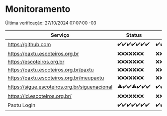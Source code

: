 # Monitoramento

Última verificação: 27/10/2024 07:07:00 -03

|Serviço|Status|Últimas 24h|
|---|---|---|
|https://github.com|<span title="2024-10-20: OK=23">✔️</span><span title="2024-10-21: OK=23">✔️</span><span title="2024-10-22: OK=23">✔️</span><span title="2024-10-23: OK=23">✔️</span><span title="2024-10-24: OK=23">✔️</span><span title="2024-10-25: OK=23">✔️</span><span title="2024-10-26: OK=9">✔️</span>|<span title="26/10/2024 07:08:00 -03 : 200">✔️</span><span title="26/10/2024 08:06:00 -03 : 200">✔️</span><span title="26/10/2024 09:14:00 -03 : 200">✔️</span><span title="26/10/2024 10:13:00 -03 : 200">✔️</span><span title="26/10/2024 11:06:00 -03 : 200">✔️</span><span title="26/10/2024 12:07:00 -03 : 200">✔️</span><span title="26/10/2024 13:08:00 -03 : 200">✔️</span><span title="26/10/2024 14:06:00 -03 : 200">✔️</span><span title="26/10/2024 15:09:00 -03 : 200">✔️</span><span title="26/10/2024 16:05:00 -03 : 200">✔️</span><span title="26/10/2024 17:08:00 -03 : 200">✔️</span><span title="26/10/2024 18:06:00 -03 : 200">✔️</span><span title="26/10/2024 19:07:00 -03 : 200">✔️</span><span title="26/10/2024 20:08:00 -03 : 200">✔️</span><span title="26/10/2024 21:43:00 -03 : 200">✔️</span><span title="26/10/2024 23:17:00 -03 : 200">✔️</span><span title="27/10/2024 00:18:00 -03 : 200">✔️</span><span title="27/10/2024 01:10:00 -03 : 200">✔️</span><span title="27/10/2024 02:08:00 -03 : 200">✔️</span><span title="27/10/2024 03:10:00 -03 : 200">✔️</span><span title="27/10/2024 04:07:00 -03 : 200">✔️</span><span title="27/10/2024 05:10:00 -03 : 200">✔️</span><span title="27/10/2024 06:08:00 -03 : 200">✔️</span><span title="27/10/2024 07:07:00 -03 : 200">✔️</span>|
|https://paxtu.escoteiros.org.br|<span title="2024-10-20: Falhas=23">❌</span><span title="2024-10-21: Falhas=23">❌</span><span title="2024-10-22: Falhas=23">❌</span><span title="2024-10-23: Falhas=23">❌</span><span title="2024-10-24: Falhas=23">❌</span><span title="2024-10-25: Falhas=23">❌</span><span title="2024-10-26: Falhas=9">❌</span>|<span title="26/10/2024 07:08:00 -03 : 403">❌</span><span title="26/10/2024 08:06:00 -03 : 403">❌</span><span title="26/10/2024 09:14:00 -03 : 403">❌</span><span title="26/10/2024 10:13:00 -03 : 403">❌</span><span title="26/10/2024 11:06:00 -03 : 403">❌</span><span title="26/10/2024 12:07:00 -03 : 403">❌</span><span title="26/10/2024 13:08:00 -03 : 403">❌</span><span title="26/10/2024 14:06:00 -03 : 403">❌</span><span title="26/10/2024 15:09:00 -03 : 403">❌</span><span title="26/10/2024 16:05:00 -03 : 403">❌</span><span title="26/10/2024 17:08:00 -03 : 403">❌</span><span title="26/10/2024 18:06:00 -03 : 403">❌</span><span title="26/10/2024 19:07:00 -03 : 403">❌</span><span title="26/10/2024 20:08:00 -03 : 403">❌</span><span title="26/10/2024 21:43:00 -03 : 403">❌</span><span title="26/10/2024 23:17:00 -03 : 403">❌</span><span title="27/10/2024 00:18:00 -03 : 403">❌</span><span title="27/10/2024 01:10:00 -03 : 403">❌</span><span title="27/10/2024 02:08:00 -03 : 403">❌</span><span title="27/10/2024 03:10:00 -03 : 403">❌</span><span title="27/10/2024 04:07:00 -03 : 403">❌</span><span title="27/10/2024 05:10:00 -03 : 403">❌</span><span title="27/10/2024 06:08:00 -03 : 403">❌</span><span title="27/10/2024 07:07:00 -03 : 403">❌</span>|
|https://escoteiros.org.br|<span title="2024-10-20: Falhas=23">❌</span><span title="2024-10-21: Falhas=23">❌</span><span title="2024-10-22: Falhas=23">❌</span><span title="2024-10-23: Falhas=23">❌</span><span title="2024-10-24: Falhas=23">❌</span><span title="2024-10-25: Falhas=23">❌</span><span title="2024-10-26: Falhas=9">❌</span>|<span title="26/10/2024 07:08:00 -03 : 403">❌</span><span title="26/10/2024 08:06:00 -03 : 403">❌</span><span title="26/10/2024 09:14:00 -03 : 403">❌</span><span title="26/10/2024 10:13:00 -03 : 403">❌</span><span title="26/10/2024 11:06:00 -03 : 403">❌</span><span title="26/10/2024 12:07:00 -03 : 403">❌</span><span title="26/10/2024 13:08:00 -03 : 403">❌</span><span title="26/10/2024 14:06:00 -03 : 403">❌</span><span title="26/10/2024 15:09:00 -03 : 403">❌</span><span title="26/10/2024 16:05:00 -03 : 403">❌</span><span title="26/10/2024 17:08:00 -03 : 403">❌</span><span title="26/10/2024 18:06:00 -03 : 403">❌</span><span title="26/10/2024 19:07:00 -03 : 403">❌</span><span title="26/10/2024 20:08:00 -03 : 403">❌</span><span title="26/10/2024 21:43:00 -03 : 403">❌</span><span title="26/10/2024 23:17:00 -03 : 403">❌</span><span title="27/10/2024 00:18:00 -03 : 403">❌</span><span title="27/10/2024 01:10:00 -03 : 403">❌</span><span title="27/10/2024 02:08:00 -03 : 403">❌</span><span title="27/10/2024 03:10:00 -03 : 403">❌</span><span title="27/10/2024 04:07:00 -03 : 403">❌</span><span title="27/10/2024 05:10:00 -03 : 403">❌</span><span title="27/10/2024 06:08:00 -03 : 403">❌</span><span title="27/10/2024 07:07:00 -03 : 403">❌</span>|
|https://paxtu.escoteiros.org.br/paxtu|<span title="2024-10-20: Falhas=23">❌</span><span title="2024-10-21: Falhas=23">❌</span><span title="2024-10-22: Falhas=23">❌</span><span title="2024-10-23: Falhas=23">❌</span><span title="2024-10-24: Falhas=23">❌</span><span title="2024-10-25: Falhas=23">❌</span><span title="2024-10-26: Falhas=9">❌</span>|<span title="26/10/2024 07:08:00 -03 : 403">❌</span><span title="26/10/2024 08:06:00 -03 : 403">❌</span><span title="26/10/2024 09:14:00 -03 : 403">❌</span><span title="26/10/2024 10:13:00 -03 : 403">❌</span><span title="26/10/2024 11:06:00 -03 : 403">❌</span><span title="26/10/2024 12:07:00 -03 : 403">❌</span><span title="26/10/2024 13:08:00 -03 : 403">❌</span><span title="26/10/2024 14:06:00 -03 : 403">❌</span><span title="26/10/2024 15:09:00 -03 : 403">❌</span><span title="26/10/2024 16:05:00 -03 : 403">❌</span><span title="26/10/2024 17:08:00 -03 : 403">❌</span><span title="26/10/2024 18:06:00 -03 : 403">❌</span><span title="26/10/2024 19:07:00 -03 : 403">❌</span><span title="26/10/2024 20:08:00 -03 : 403">❌</span><span title="26/10/2024 21:43:00 -03 : 403">❌</span><span title="26/10/2024 23:17:00 -03 : 403">❌</span><span title="27/10/2024 00:18:00 -03 : 403">❌</span><span title="27/10/2024 01:10:00 -03 : 403">❌</span><span title="27/10/2024 02:08:00 -03 : 403">❌</span><span title="27/10/2024 03:10:00 -03 : 403">❌</span><span title="27/10/2024 04:07:00 -03 : 403">❌</span><span title="27/10/2024 05:10:00 -03 : 403">❌</span><span title="27/10/2024 06:08:00 -03 : 403">❌</span><span title="27/10/2024 07:07:00 -03 : 403">❌</span>|
|https://paxtu.escoteiros.org.br/meupaxtu|<span title="2024-10-20: Falhas=23">❌</span><span title="2024-10-21: Falhas=23">❌</span><span title="2024-10-22: Falhas=23">❌</span><span title="2024-10-23: Falhas=23">❌</span><span title="2024-10-24: Falhas=23">❌</span><span title="2024-10-25: Falhas=23">❌</span><span title="2024-10-26: Falhas=9">❌</span>|<span title="26/10/2024 07:08:00 -03 : 403">❌</span><span title="26/10/2024 08:06:00 -03 : 403">❌</span><span title="26/10/2024 09:14:00 -03 : 403">❌</span><span title="26/10/2024 10:13:00 -03 : 403">❌</span><span title="26/10/2024 11:06:00 -03 : 403">❌</span><span title="26/10/2024 12:07:00 -03 : 403">❌</span><span title="26/10/2024 13:08:00 -03 : 403">❌</span><span title="26/10/2024 14:06:00 -03 : 403">❌</span><span title="26/10/2024 15:09:00 -03 : 403">❌</span><span title="26/10/2024 16:05:00 -03 : 403">❌</span><span title="26/10/2024 17:08:00 -03 : 403">❌</span><span title="26/10/2024 18:06:00 -03 : 403">❌</span><span title="26/10/2024 19:07:00 -03 : 403">❌</span><span title="26/10/2024 20:08:00 -03 : 403">❌</span><span title="26/10/2024 21:43:00 -03 : 403">❌</span><span title="26/10/2024 23:17:00 -03 : 403">❌</span><span title="27/10/2024 00:18:00 -03 : 403">❌</span><span title="27/10/2024 01:10:00 -03 : 403">❌</span><span title="27/10/2024 02:08:00 -03 : 403">❌</span><span title="27/10/2024 03:10:00 -03 : 403">❌</span><span title="27/10/2024 04:07:00 -03 : 403">❌</span><span title="27/10/2024 05:10:00 -03 : 403">❌</span><span title="27/10/2024 06:08:00 -03 : 403">❌</span><span title="27/10/2024 07:07:00 -03 : 403">❌</span>|
|https://sigue.escoteiros.org.br/siguenacional|<span title="2024-10-20: OK=22, Falhas=1">⚠️</span><span title="2024-10-21: OK=23">✔️</span><span title="2024-10-22: OK=23">✔️</span><span title="2024-10-23: OK=22, Falhas=1">⚠️</span><span title="2024-10-24: OK=23">✔️</span><span title="2024-10-25: OK=23">✔️</span><span title="2024-10-26: OK=9">✔️</span>|<span title="26/10/2024 07:08:00 -03 : 200">✔️</span><span title="26/10/2024 08:06:00 -03 : 200">✔️</span><span title="26/10/2024 09:14:00 -03 : 200">✔️</span><span title="26/10/2024 10:13:00 -03 : 200">✔️</span><span title="26/10/2024 11:06:00 -03 : 200">✔️</span><span title="26/10/2024 12:07:00 -03 : 200">✔️</span><span title="26/10/2024 13:08:00 -03 : 200">✔️</span><span title="26/10/2024 14:06:00 -03 : 200">✔️</span><span title="26/10/2024 15:09:00 -03 : 200">✔️</span><span title="26/10/2024 16:05:00 -03 : 200">✔️</span><span title="26/10/2024 17:08:00 -03 : 200">✔️</span><span title="26/10/2024 18:06:00 -03 : 200">✔️</span><span title="26/10/2024 19:07:00 -03 : 200">✔️</span><span title="26/10/2024 20:08:00 -03 : 200">✔️</span><span title="26/10/2024 21:43:00 -03 : 200">✔️</span><span title="26/10/2024 23:17:00 -03 : 200">✔️</span><span title="27/10/2024 00:18:00 -03 : 200">✔️</span><span title="27/10/2024 01:10:00 -03 : 200">✔️</span><span title="27/10/2024 02:08:00 -03 : 200">✔️</span><span title="27/10/2024 03:10:00 -03 : 200">✔️</span><span title="27/10/2024 04:07:00 -03 : 200">✔️</span><span title="27/10/2024 05:10:00 -03 : 200">✔️</span><span title="27/10/2024 06:08:00 -03 : 200">✔️</span><span title="27/10/2024 07:07:00 -03 : 200">✔️</span>|
|https://id.escoteiros.org.br/|<span title="2024-10-20: Falhas=23">❌</span><span title="2024-10-21: Falhas=23">❌</span><span title="2024-10-22: Falhas=23">❌</span><span title="2024-10-23: Falhas=23">❌</span><span title="2024-10-24: Falhas=23">❌</span><span title="2024-10-25: Falhas=23">❌</span><span title="2024-10-26: Falhas=9">❌</span>|<span title="26/10/2024 07:08:00 -03 : 403">❌</span><span title="26/10/2024 08:06:00 -03 : 403">❌</span><span title="26/10/2024 09:14:00 -03 : 403">❌</span><span title="26/10/2024 10:13:00 -03 : 403">❌</span><span title="26/10/2024 11:06:00 -03 : 403">❌</span><span title="26/10/2024 12:07:00 -03 : 403">❌</span><span title="26/10/2024 13:08:00 -03 : 403">❌</span><span title="26/10/2024 14:06:00 -03 : 403">❌</span><span title="26/10/2024 15:09:00 -03 : 403">❌</span><span title="26/10/2024 16:05:00 -03 : 403">❌</span><span title="26/10/2024 17:08:00 -03 : 403">❌</span><span title="26/10/2024 18:06:00 -03 : 403">❌</span><span title="26/10/2024 19:07:00 -03 : 403">❌</span><span title="26/10/2024 20:08:00 -03 : 403">❌</span><span title="26/10/2024 21:43:00 -03 : 403">❌</span><span title="26/10/2024 23:17:00 -03 : 403">❌</span><span title="27/10/2024 00:18:00 -03 : 403">❌</span><span title="27/10/2024 01:10:00 -03 : 403">❌</span><span title="27/10/2024 02:08:00 -03 : 403">❌</span><span title="27/10/2024 03:10:00 -03 : 403">❌</span><span title="27/10/2024 04:07:00 -03 : 403">❌</span><span title="27/10/2024 05:10:00 -03 : 403">❌</span><span title="27/10/2024 06:08:00 -03 : 403">❌</span><span title="27/10/2024 07:07:00 -03 : 403">❌</span>|
|Paxtu Login|<span title="2024-10-20: OK=23">✔️</span><span title="2024-10-21: OK=23">✔️</span><span title="2024-10-22: OK=23">✔️</span><span title="2024-10-23: OK=23">✔️</span><span title="2024-10-24: OK=23">✔️</span><span title="2024-10-25: OK=23">✔️</span><span title="2024-10-26: OK=9">✔️</span>|<span title="26/10/2024 07:08:00 -03 : 200">✔️</span><span title="26/10/2024 08:06:00 -03 : 200">✔️</span><span title="26/10/2024 09:14:00 -03 : 200">✔️</span><span title="26/10/2024 10:13:00 -03 : 200">✔️</span><span title="26/10/2024 11:06:00 -03 : 200">✔️</span><span title="26/10/2024 12:07:00 -03 : 200">✔️</span><span title="26/10/2024 13:08:00 -03 : 200">✔️</span><span title="26/10/2024 14:06:00 -03 : 200">✔️</span><span title="26/10/2024 15:09:00 -03 : 200">✔️</span><span title="26/10/2024 16:05:00 -03 : 200">✔️</span><span title="26/10/2024 17:08:00 -03 : 200">✔️</span><span title="26/10/2024 18:06:00 -03 : 200">✔️</span><span title="26/10/2024 19:07:00 -03 : 200">✔️</span><span title="26/10/2024 20:08:00 -03 : 200">✔️</span><span title="26/10/2024 21:43:00 -03 : 200">✔️</span><span title="26/10/2024 23:17:00 -03 : 200">✔️</span><span title="27/10/2024 00:18:00 -03 : 200">✔️</span><span title="27/10/2024 01:10:00 -03 : 200">✔️</span><span title="27/10/2024 02:08:00 -03 : 200">✔️</span><span title="27/10/2024 03:10:00 -03 : 200">✔️</span><span title="27/10/2024 04:07:00 -03 : 200">✔️</span><span title="27/10/2024 05:10:00 -03 : 200">✔️</span><span title="27/10/2024 06:08:00 -03 : 200">✔️</span><span title="27/10/2024 07:07:00 -03 : 200">✔️</span>|
